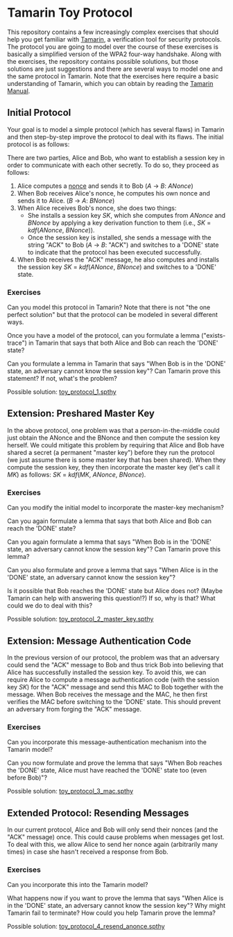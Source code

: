 # Tamarin Toy Protocol

This repository contains a few increasingly complex exercises that should help you get familiar with [Tamarin](https://tamarin-prover.github.io/), a verification tool for security protocols. The protocol you are going to model over the course of these exercises is basically a simplified version of the WPA2 four-way handshake. Along with the exercises, the repository contains possible solutions, but those solutions are just suggestions and there are several ways to model one and the same protocol in Tamarin. Note that the exercises here require a basic understanding of Tamarin, which you can obtain by reading the [Tamarin Manual](https://tamarin-prover.github.io/manual/index.html).

## Initial Protocol

Your goal is to model a simple protocol (which has several flaws) in Tamarin and then step-by-step improve the protocol to deal with its flaws. The initial protocol is as follows:

There are two parties, Alice and Bob, who want to establish a session key in order to communicate with each other secretly. To do so, they proceed as follows:

1. Alice computes a [nonce](https://en.wikipedia.org/wiki/Cryptographic_nonce) and sends it to Bob (*A* -> *B*: *ANonce*)
2. When Bob receives Alice's nonce, he computes his own nonce and sends it to Alice. (*B* -> *A*: *BNonce*)
3. When Alice receives Bob's nonce, she does two things:
   - She installs a session key *SK*, which she computes from *ANonce* and *BNonce* by applying a key derivation function to them (i.e., *SK* = *kdf*(*ANonce*, *BNonce*)). 
   - Once the session key is installed, she sends a message with the string "ACK" to Bob (*A* -> *B*: "ACK") and switches to a 'DONE' state to indicate that the protocol has been executed successfully.
4. When Bob receives the "ACK" message, he also computes and installs the session key *SK* = *kdf*(*ANonce*, *BNonce*) and switches to a 'DONE' state.

### Exercises

Can you model this protocol in Tamarin? Note that there is not "the one perfect solution" but that the protocol can be modeled in several different ways.

Once you have a model of the protocol, can you formulate a lemma ("exists-trace") in Tamarin that says that both Alice and Bob can reach the 'DONE' state?

Can you formulate a lemma in Tamarin that says "When Bob is in the 'DONE' state, an adversary cannot know the session key"? Can Tamarin prove this statement? If not, what's the problem?

Possible solution: [toy_protocol_1.spthy](toy_protocol_1.spthy)

## Extension: Preshared Master Key

In the above protocol, one problem was that a person-in-the-middle could just obtain the ANonce and the BNonce and then compute the session key herself. We could mitigate this problem by requiring that Alice and Bob have shared a secret (a permanent "master key") before they run the protocol (we just assume there is some master key that has been shared). When they compute the session key, they then incorporate the master key (let's call it *MK*) as follows: *SK* = *kdf*(*MK*, *ANonce*, *BNonce*).

### Exercises

Can you modify the initial model to incorporate the master-key mechanism?

Can you again formulate a lemma that says that both Alice and Bob can reach the 'DONE' state?

Can you again formulate a lemma that says "When Bob is in the 'DONE' state, an adversary cannot know the session key"? Can Tamarin prove this lemma?

Can you also formulate and prove a lemma that says "When Alice is in the 'DONE' state, an adversary cannot know the session key"?

Is it possible that Bob reaches the 'DONE' state but Alice does not? (Maybe Tamarin can help with answering this question!?) If so, why is that? What could we do to deal with this?

Possible solution: [toy_protocol_2_master_key.spthy](toy_protocol_2_master_key.spthy)

## Extension: Message Authentication Code

In the previous version of our protocol, the problem was that an adversary could send the "ACK" message to Bob and thus trick Bob into believing that Alice has successfully installed the session key. To avoid this, we can require Alice to compute a message authentication code (with the session key *SK*) for the "ACK" message and send this MAC to Bob together with the message. When Bob receives the message and the MAC, he then first verifies the MAC before switching to the 'DONE' state. This should prevent an adversary from forging the "ACK" message.

### Exercises

Can you incorporate this message-authentication mechanism into the Tamarin model?

Can you now formulate and prove the lemma that says "When Bob reaches the 'DONE' state, Alice must have reached the 'DONE' state too (even before Bob)"?

Possible solution: [toy_protocol_3_mac.spthy](toy_protocol_3_mac.spthy)

## Extended Protocol: Resending Messages

In our current protocol, Alice and Bob will only send their nonces (and the "ACK" message) once. This could cause problems when messages get lost. To deal with this, we allow Alice to send her nonce again (arbitrarily many times) in case she hasn't received a response from Bob.

### Exercises

Can you incorporate this into the Tamarin model?

What happens now if you want to prove the lemma that says "When Alice is in the 'DONE' state, an adversary cannot know the session key"? Why might Tamarin fail to terminate? How could you help Tamarin prove the lemma?

Possible solution: [toy_protocol_4_resend_anonce.spthy](toy_protocol_4_resend_anonce.spthy)
